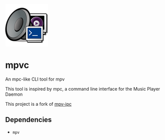 ![mpvc screenshot](https://raw.githubusercontent.com/neeshy/mpvc/master/res/logo.png "logo")
# mpvc

An mpc-like CLI tool for mpv

This tool is inspired by mpc, a command line interface for the Music Player Daemon

This project is a fork of [mpv-ipc](https://gitlab.com/mpv-ipc)

## Dependencies

- `mpv`
